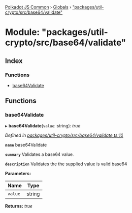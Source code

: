 [Polkadot JS Common](../README.md) › [Globals](../globals.md) › ["packages/util-crypto/src/base64/validate"](_packages_util_crypto_src_base64_validate_.md)

# Module: "packages/util-crypto/src/base64/validate"

## Index

### Functions

* [base64Validate](_packages_util_crypto_src_base64_validate_.md#base64validate)

## Functions

###  base64Validate

▸ **base64Validate**(`value`: string): *true*

*Defined in [packages/util-crypto/src/base64/validate.ts:10](https://github.com/polkadot-js/common/blob/5c886b0f/packages/util-crypto/src/base64/validate.ts#L10)*

**`name`** base64Validate

**`summary`** Validates a base64 value.

**`description`** 
Validates the the supplied value is valid base64

**Parameters:**

Name | Type |
------ | ------ |
`value` | string |

**Returns:** *true*
